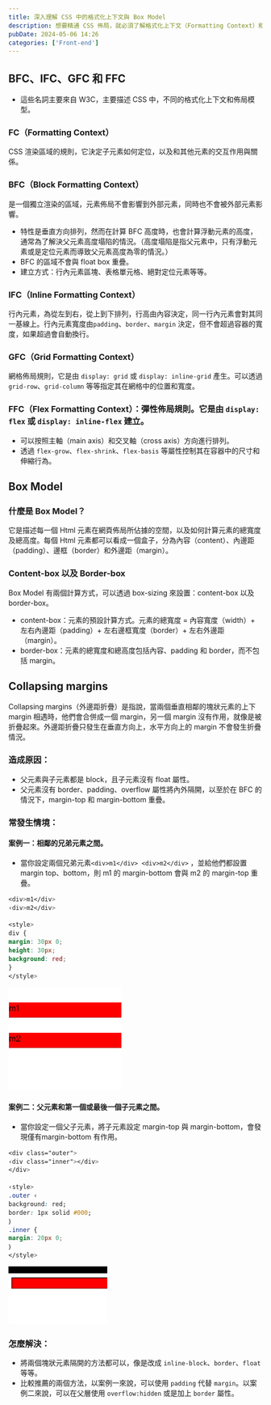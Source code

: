 ```yaml
---
title: 深入理解 CSS 中的格式化上下文與 Box Model
description: 想要精通 CSS 佈局，就必須了解格式化上下文（Formatting Context）和 Box Model 的概念。本文將深入探討 BFC、IFC、GFC、FFC 的特性和應用，同時也會說明 Box Model 的計算方式，以及常見的外邊距折疊問題。
pubDate: 2024-05-06 14:26
categories: ['Front-end']
---
```


## BFC、IFC、GFC 和 FFC

- 這些名詞主要來自 W3C，主要描述 CSS 中，不同的格式化上下文和佈局模型。
### FC（Formatting Context）
CSS 渲染區域的規則，它決定子元素如何定位，以及和其他元素的交互作用與關係。
### BFC（Block Formatting Context）
是一個獨立渲染的區域，元素佈局不會影響到外部元素，同時也不會被外部元素影響。
  - 特性是垂直方向排列，然而在計算 BFC 高度時，也會計算浮動元素的高度，通常為了解決父元素高度塌陷的情況。（高度塌陷是指父元素中，只有浮動元素或是定位元素而導致父元素高度為零的情況。）
  - BFC 的區域不會與 float box 重疊。
  - 建立方式：行內元素區塊、表格單元格、絕對定位元素等等。
### IFC（Inline Formatting Context）
行內元素，為從左到右，從上到下排列，行高由內容決定，同一行內元素會對其同一基線上。行內元素寬度由`padding`、`border`、`margin` 決定，但不會超過容器的寬度，如果超過會自動換行。
### GFC（Grid Formatting Context）
網格佈局規則，它是由 `display: grid` 或 `display: inline-grid` 產生。可以透過 `grid-row`、`grid-column` 等等指定其在網格中的位置和寬度。
### FFC（Flex Formatting Context）：彈性佈局規則。它是由 `display: flex` 或 `display: inline-flex` 建立。
- 可以按照主軸（main axis）和交叉軸（cross axis）方向進行排列。
- 透過 `flex-grow`、`flex-shrink`、`flex-basis` 等屬性控制其在容器中的尺寸和伸縮行為。

## Box Model

### 什麼是 Box Model？
它是描述每一個 Html 元素在網頁佈局所佔據的空間，以及如何計算元素的總寬度及總高度。每個 Html 元素都可以看成一個盒子，分為內容（content）、內邊距（padding）、邊框（border）和外邊距（margin）。

### Content-box 以及 Border-box

Box Model 有兩個計算方式，可以透過 box-sizing 來設置：content-box 以及 border-box。
- content-box：元素的預設計算方式。元素的總寬度 = 內容寬度（width）+ 左右內邊距（padding）+ 左右邊框寬度（border）+ 左右外邊距（margin）。
- border-box：元素的總寬度和總高度包括內容、padding 和 border，而不包括 margin。

## Collapsing margins

Collapsing margins（外邊距折疊）是指說，當兩個垂直相鄰的塊狀元素的上下 margin 相遇時，他們會合併成一個 margin，另一個 margin 沒有作用，就像是被折疊起來。外邊距折疊只發生在垂直方向上，水平方向上的 margin 不會發生折疊情況。

### 造成原因：
  - 父元素與子元素都是 block，且子元素沒有 float 屬性。
  - 父元素沒有 border、padding、overflow 屬性將內外隔開，以至於在 BFC 的情況下，margin-top 和 margin-bottom 重疊。
### 常發生情境：
#### 案例一：相鄰的兄弟元素之間。
  - 當你設定兩個兄弟元素`<div>m1</div> <div>m2</div>` ，並給他們都設置 margin top、bottom，則 m1 的 margin-bottom 會與 m2 的 margin-top 重疊。

```css
<div>m1</div>
‹div>m2</div>

<style>
div {
margin: 30px 0;
height: 30px;
background: red;
}
</style>
```
![between-adjacent-sibling-elements-effect](between-adjacent-sibling-elements-effect.gif)

#### 案例二：父元素和第一個或最後一個子元素之間。
  - 當你設定一個父子元素，將子元素設定 margin-top 與 margin-bottom，會發現僅有margin-bottom 有作用。
```css
<div class="outer">
‹div class="inner"></div>
</div>

‹style>
.outer ‹
background: red;
border: 1px solid #000;
｝
.inner {
margin: 20px 0;
｝
</style>
```

![between-the-parent-element-and-the-first-or-last-child-element-effect](between-the-parent-element-and-the-first-or-last-child-element-effect.gif)

### 怎麼解決：
  - 將兩個塊狀元素隔開的方法都可以，像是改成 `inline-block`、`border`、`float` 等等。
  - 比較推薦的兩個方法，以案例一來說，可以使用 `padding` 代替 `margin`。以案例二來說，可以在父層使用 `overflow:hidden` 或是加上 `border` 屬性。